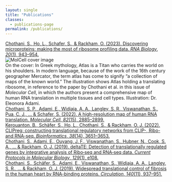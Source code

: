 ```yaml
---
layout: single
title: "Publications"
classes:
  - publications-page
permalink: /publications/
---
```


<div class="publication-entry">
  <div class="publication-text">
    <a href="https://www.tandfonline.com/doi/full/10.1080/15476286.2023.2279845" class="text-link">
      Chothani, S., Ho, L., Schafer, S., & Rackham, O. (2023). Discovering microproteins: making the most of ribosome profiling data. <em>RNA Biology</em>, <em>20</em>(1), 943–954.
    </a>
  </div>

  <div class="pubimage-hover-container">
    <img src="{{ '/assets/images/cover.tif' | relative_url }}" alt="MolCell cover image">
    <div class="hover-text">
      On the cover: In Greek mythology, Atlas is a Titan who carries the world on his shoulders. In modern language, because of the work of the 16th century geographer Mercator, the term atlas has come to signify “a collection of maps of the known world.” The illustration shows Atlas holding a translating ribosome, in reference to the paper by Chothani et al. in this issue of <em>Molecular Cell</em>, in which the authors present a comprehensive map of human RNA translation in multiple tissues and cell types. Illustration: Dr. Eleonora Adami.
    </div>
  </div>
</div>

<div class="publication-entry">
  <div class="publication-text">
    <a href="https://www.cell.com/molecular-cell/fulltext/S1097-2765(22)00606-2?uuid=uuid%3Ad64a17c6-406a-4124-96ed-d6ebc23c1cee" class="text-link">
      Chothani, S. P., Adami, E., Widjaja, A. A., Langley, S. R., Viswanathan, S., Pua, C. J., ... & Schafer, S. (2022). A high-resolution map of human RNA translation. <em>Molecular Cell</em>, <em>82</em>(15), 2885–2899.
    </a>
  </div>
</div>

<div class="publication-entry">
  <div class="publication-text">
    <a href="https://academic.oup.com/bioinformatics/article/38/14/3651/6598794" class="text-link">
      Kerouanton, B., Schäfer, S., Ho, L., Chothani, S., & Rackham, O. J. (2022). CLIPreg: constructing translational regulatory networks from CLIP-, Ribo- and RNA-seq. <em>Bioinformatics</em>, <em>38</em>(14), 3651–3653.
    </a>
  </div>
</div>

<div class="publication-entry">
  <div class="publication-text">
    <a href="https://currentprotocols.onlinelibrary.wiley.com/doi/full/10.1002/cpmb.108" class="text-link">
      Chothani, S., Adami, E., Ouyang, J. F., Viswanathan, S., Hubner, N., Cook, S. A., ... & Rackham, O. J. (2019). deltaTE: Detection of translationally regulated genes by integrative analysis of Ribo‐seq and RNA‐seq data. <em>Current Protocols in Molecular Biology</em>, <em>129</em>(1), e108.
    </a>
  </div>
</div>

<div class="publication-entry">
  <div class="publication-text">
    <a href="https://www.ahajournals.org/doi/full/10.1161/CIRCULATIONAHA.119.039596" class="text-link">
      Chothani, S., Schäfer, S., Adami, E., Viswanathan, S., Widjaja, A. A., Langley, S. R., ... & Rackham, O. J. (2019). Widespread translational control of fibrosis in the human heart by RNA-binding proteins. <em>Circulation</em>, <em>140</em>(11), 937–951.
    </a>
  </div>
</div>

